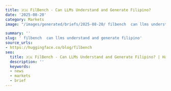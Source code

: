 ```yaml
---
title: 🇵🇭 FilBench - Can LLMs Understand and Generate Filipino?
date: '2025-08-20'
category: Markets
image: "/images/generated/briefs/2025-08-20/ filbench  can llms understand and generate filipino.jpg"

summary: ''
slug: ' filbench  can llms understand and generate filipino'
source_urls:
- https://huggingface.co/blog/filbench
seo:
  title: 🇵🇭 FilBench - Can LLMs Understand and Generate Filipino? | Hash n Hedge
  description: ''
  keywords:
  - news
  - markets
  - brief
---
```



